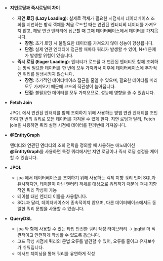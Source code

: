 - **지연로딩과 즉시로딩의 차이**
    - **지연 로딩 (Lazy Loading)**: 실제로 객체가 필요한 시점까지 데이터베이스 조회를 지연하는 방식
      객체를 처음 로드할 때는 연관된 엔터티의 데이터를 가져오지 않고, 해당 연관 엔터티에 접근할 때 그때 데이터베이스에서 데이터를 가져옵니다.
        - **장점**: 초기 로딩 시 불필요한 데이터를 가져오지 않아 성능이 향상됩니다.
        - **단점**: 실제 연관 엔터티에 접근할 때마다 쿼리가 발생할 수 있어, N+1 문제가 발생할 위험이 있습니다.
    - **즉시 로딩 (Eager Loading)**: 엔터티가 로드될 때 연관된 엔터티도 함께 조회하는 방식
      필요한 데이터를 한 번에 모두 가져와서 이후에 데이터베이스에 추가적인 쿼리를 발생시키지 않습니다.
        - **장점**: 추가적인 데이터베이스 접근을 줄일 수 있으며, 필요한 데이터를 미리 모두 가져오기 때문에 코드의 직관성이 높아집니다.
        - **단점**: 불필요한 데이터를 모두 가져오므로, 성능에 영향을 줄 수 있습니다.
- **Fetch Join**

  JPQL 에서 연관된 엔터티를 함께 조회하기 위해 사용하는 방법
  연관 엔터티를 조인하여 한 번의 쿼리로 모든 데이터를 가져올 수 있게 한다. 지연 로딩과 달리, Fetch join을 사용하면 쿼리 실행 시점에 데이터를 한꺼번에 가져옵니다.

- **@EntityGraph**

  엔터티와 연관된 엔터티의 조회 전략을 정의할 때 사용하는 애노테이션
  **@EntityGraph**를 사용하면 특정 쿼리에서만 지연 로딩이나 즉시 로딩 설정을 제어할 수 있습니다.

- **JPQL**
    - jpa 에서 데이터베이스를 조회하기 위해 사용하는 객체 지향 쿼리 언어
      SQL과 유사하지만, 테이블이 아닌 엔터티 객체를 대상으로 쿼리하기 때문에 객체 지향적인 쿼리 작성이 가능
    - 테이블 대신 엔터티 이름을 사용합니다.
    - SQL과 달리, 데이터베이스에 종속적이지 않으며, 다른 데이터베이스에서도 동일한 쿼리 문법을 사용할 수 있습니다.
- **QueryDSL**
    - jpa 와 함께 사용할 수 있는 타입 안전한 쿼리 작성 라이브러리
      → jpql을 더 직관적이고 안전하게 작성할 수 있도록 돕습니다.
    - 코드 작성 시점에 쿼리의 문법 오류를 발견할 수 있어, 오류를 줄이고 유지보수가 쉬워집니다.
    - 메서드 체이닝을 통해 쿼리를 유연하게 작성
